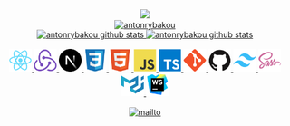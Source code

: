 <!-- HEADER -->
<div align="center">
  <img src="https://capsule-render.vercel.app/api?type=waving&color=437&height=150&section=header&text=Anton%20Rybakou&desc=front-end%20developer&animation=fadeIn&fontColor=fff&fontSize=45&fontAlign=80&fontAlignY=40&descSize=18&descAlign=90&descAlignY=17"/>
</div>
<!-- /HEADER -->

<!-- ./STAT -->
<div align="center">
  <a href="https://skyline.github.com/antonrybakou/2023">
    <img src="https://github-readme-streak-stats.herokuapp.com/?user=antonrybakou&hide_border=true&stroke=888&ring=437&fire=D70&currStreakNum=D70&sideNums=888&dates=888&sideLabels=888&currStreakLabel=D70&background=0000"
      title="antonrybakou" 
      alt="antonrybakou"
      width="50%"/>
  </a>
</div>
<div align="center">
  <a href="https://github.com/antonrybakou?tab=repositories">
    <img src="https://github-readme-stats.vercel.app/api?username=antonrybakou&show_icons=true&count_private=true&hide_border=true&title_color=D70&text_color=888&icon_color=437&bg_color=0000"
      title="antonrybakou github repositories" 
      alt="antonrybakou github stats"
      width="51%"/>
  </a>
  <a href="https://github.com/antonrybakou?tab=repositories">
    <img src="https://github-readme-stats.vercel.app/api/top-langs/?username=antonrybakou&&layout=compact&hide_border=true&title_color=D70&text_color=888&bg_color=0000"
      title="antonrybakou github repositories"
      alt="antonrybakou github stats"
      width="40%"/>
  </a>
</div>
<!-- ./STATS  -->

<br/>

<div align="center">
  <a href="https://reactjs.org/" target="_blank">
    <img src="https://github.com/devicons/devicon/blob/master/icons/react/react-original.svg"
      title="React" alt="React"
      width="40" height="40"/>
  </a>
  <a href="https://redux.js.org/" target="_blank">
    <img src="https://github.com/devicons/devicon/blob/master/icons/redux/redux-original.svg"
      title="Redux" alt="Redux"
      width="40" height="40"/>
  </a>
  <a href="https://nextjs.org/" target="_blank">
    <img src="https://github.com/devicons/devicon/blob/master/icons/nextjs/nextjs-original.svg"
      title="Nextjs" alt="Nextjs"
      width="40" height="40"/>
  </a>
  <a href="https://en.wikipedia.org/wiki/CSS" target="_blank">
    <img src="https://github.com/devicons/devicon/blob/master/icons/css3/css3-original.svg"
      title="CSS3" alt="CSS"
      width="40" height="40"/>
  </a>
  <a href="https://en.wikipedia.org/wiki/HTML" target="_blank">
    <img src="https://github.com/devicons/devicon/blob/master/icons/html5/html5-original.svg"
      title="HTML5" alt="HTML"
      width="40" height="40"/>
  </a>
  <a href="https://en.wikipedia.org/wiki/JavaScript" target="_blank">
    <img src="https://github.com/devicons/devicon/blob/master/icons/javascript/javascript-original.svg"
      title="JavaScript" alt="JavaScript"
      width="40" height="40"/>
  </a>
  <a href="https://www.typescriptlang.org/" target="_blank">
    <img src="https://github.com/devicons/devicon/blob/master/icons/typescript/typescript-original.svg"
      title="TypeScript" alt="TypeScript"
      width="40" height="40"/>
  </a>
  <a href="https://git-scm.com/">
    <img src="https://github.com/devicons/devicon/blob/master/icons/git/git-original.svg"
      title="Git" alt="Git"
      width="40" height="40"/>
  </a>
  <a href="https://github.com/">
    <img src="https://github.com/devicons/devicon/blob/master/icons/github/github-original.svg"
      title="GitHub" alt="GitHub"
      width="40" height="40"/>
  </a>
  <a href="https://tailwindcss.com/" target="_blank">
    <img src="https://github.com/devicons/devicon/blob/master/icons/tailwindcss/tailwindcss-original.svg"
      title="Tailwindcss" alt="Tailwindcss"
      width="40" height="40"/>
  </a>
  <a href="https://sass-lang.com/" target="_blank">
    <img src="https://github.com/devicons/devicon/blob/master/icons/sass/sass-original.svg"
      title="Sass" alt="Sass"
      width="40" height="40"/>
  </a>
  <a href="https://mui.com/" target="_blank">
    <img src="https://github.com/devicons/devicon/blob/master/icons/materialui/materialui-original.svg"
      title="Material UI" alt="Material UI"
      width="40" height="40"/>
  </a>
  <a href="https://www.jetbrains.com/webstorm/" target="_blank">
    <img src="https://github.com/devicons/devicon/blob/master/icons/webstorm/webstorm-original.svg"
      title="WebStorm" alt="WebStorm"
      width="40" height="40"/>
  </a>
</div>

<br/>

<!-- FOOTER -->
<div align="center">
  <a href=mailto:anton.rybakou@gmail.com>
    <img src="https://capsule-render.vercel.app/api?type=waving&color=437&height=120&section=footer&text=Contact%20me&animation=fadeIn&fontColor=fff&fontSize=12&fontAlign=50&fontAlignY=80&descSize=20&descAlign=84&descAlignY=43" alt="mailto"/>
  </a>
</div>
<!-- FOOTER -->
